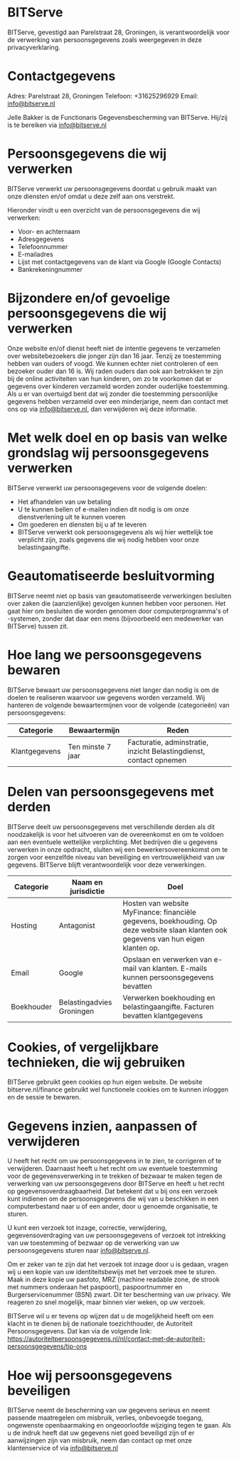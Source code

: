 # BITServe

BITServe, gevestigd aan Parelstraat 28, Groningen, is verantwoordelijk voor de verwerking van persoonsgegevens zoals weergegeven in deze privacyverklaring.

# Contactgegevens
Adres: Parelstraat 28, Groningen
Telefoon: +31625296929 
Email: info@bitserve.nl

Jelle Bakker is de Functionaris Gegevensbescherming van BITServe. Hij/zij is te bereiken via info@bitserve.nl

# Persoonsgegevens die wij verwerken
BITServe verwerkt uw persoonsgegevens doordat u gebruik maakt van onze diensten en/of omdat u deze zelf aan ons verstrekt.

Hieronder vindt u een overzicht van de persoonsgegevens die wij verwerken:
- Voor- en achternaam
- Adresgegevens
- Telefoonnummer
- E-mailadres
- Lijst met contactgegevens van de klant via Google (Google Contacts)
- Bankrekeningnummer

# Bijzondere en/of gevoelige persoonsgegevens die wij verwerken
Onze website en/of dienst heeft niet de intentie gegevens te verzamelen over websitebezoekers die jonger zijn dan 16 jaar. Tenzij ze toestemming hebben van ouders of voogd. We kunnen echter niet controleren of een bezoeker ouder dan 16 is. Wij raden ouders dan ook aan betrokken te zijn bij de online activiteiten van hun kinderen, om zo te voorkomen dat er gegevens over kinderen verzameld worden zonder ouderlijke toestemming. Als u er van overtuigd bent dat wij zonder die toestemming persoonlijke gegevens hebben verzameld over een minderjarige, neem dan contact met ons op via info@bitserve.nl, dan verwijderen wij deze informatie.


# Met welk doel en op basis van welke grondslag wij persoonsgegevens verwerken
BITServe verwerkt uw persoonsgegevens voor de volgende doelen:
- Het afhandelen van uw betaling
- U te kunnen bellen of e-mailen indien dit nodig is om onze dienstverlening uit te kunnen voeren
- Om goederen en diensten bij u af te leveren
- BITServe verwerkt ook persoonsgegevens als wij hier wettelijk toe verplicht zijn, zoals gegevens die wij nodig hebben voor onze belastingaangifte. 


# Geautomatiseerde besluitvorming
BITServe neemt niet op basis van geautomatiseerde verwerkingen besluiten over zaken die (aanzienlijke) gevolgen kunnen hebben voor personen. Het gaat hier om besluiten die worden genomen door computerprogramma's of -systemen, zonder dat daar een mens (bijvoorbeeld een medewerker van BITServe) tussen zit.


# Hoe lang we persoonsgegevens bewaren
BITServe bewaart uw persoonsgegevens niet langer dan nodig is om de doelen te realiseren waarvoor uw gegevens worden verzameld. Wij hanteren de volgende bewaartermijnen voor de volgende (categorieën) van persoonsgegevens:

| Categorie     | Bewaartermijn     |Reden                                                               |
| ------------- | ----------------- | ------------------------------------------------------------------ |
| Klantgegevens | Ten minste 7 jaar | Facturatie, adminstratie, inzicht Belastingdienst, contact opnemen |           


# Delen van persoonsgegevens met derden
BITServe deelt uw persoonsgegevens met verschillende derden als dit noodzakelijk is voor het uitvoeren van de overeenkomst en om te voldoen aan een eventuele wettelijke verplichting. Met bedrijven die u gegevens verwerken in onze opdracht, sluiten wij een bewerkersovereenkomst om te zorgen voor eenzelfde niveau van beveiliging en vertrouwelijkheid van uw gegevens. BITServe blijft verantwoordelijk voor deze verwerkingen.

| Categorie     | Naam en jurisdictie       | Doel                                                               |
| ------------- | ------------------------- | ------------------------------------------------------------------------------------- |
| Hosting		    | Antagonist					      | Hosten van website MyFinance: financiële gegevens, boekhouding. Op deze website slaan klanten ook gegevens van hun eigen klanten op.|
| Email			    | Google							      | Opslaan en verwerken van e-mail van klanten. E-mails kunnen persoonsgegevens bevatten |
| Boekhouder    | Belastingadvies Groningen | Verwerken boekhouding en belastingaangifte. Facturen bevatten klantgegevens |


# Cookies, of vergelijkbare technieken, die wij gebruiken
BITServe gebruikt geen cookies op hun eigen website. De website bitserve.nl/finance gebruikt wel functionele cookies om te kunnen inloggen en de sessie te bewaren.


# Gegevens inzien, aanpassen of verwijderen 
U heeft het recht om uw persoonsgegevens in te zien, te corrigeren of te verwijderen. Daarnaast heeft u het recht om uw eventuele toestemming voor de gegevensverwerking in te trekken of bezwaar te maken tegen de verwerking van uw persoonsgegevens door BITServe en heeft u het recht op gegevensoverdraagbaarheid. Dat betekent dat u bij ons een verzoek kunt indienen om de persoonsgegevens die wij van u beschikken in een computerbestand naar u of een ander, door u genoemde organisatie, te sturen.

U kunt een verzoek tot inzage, correctie, verwijdering, gegevensoverdraging van uw persoonsgegevens of verzoek tot intrekking van uw toestemming of bezwaar op de verwerking van uw persoonsgegevens sturen naar info@bitserve.nl.

Om er zeker van te zijn dat het verzoek tot inzage door u is gedaan, vragen wij u een kopie van uw identiteitsbewijs met het verzoek mee te sturen. Maak in deze kopie uw pasfoto, MRZ (machine readable zone, de strook met nummers onderaan het paspoort), paspoortnummer en Burgerservicenummer (BSN) zwart. Dit ter bescherming van uw privacy. We reageren zo snel mogelijk, maar binnen vier weken, op uw verzoek.

BITServe wil u er tevens op wijzen dat u de mogelijkheid heeft om een klacht in te dienen bij de nationale toezichthouder, de Autoriteit Persoonsgegevens. Dat kan via de volgende link: https://autoriteitpersoonsgegevens.nl/nl/contact-met-de-autoriteit-persoonsgegevens/tip-ons

# Hoe wij persoonsgegevens beveiligen
BITServe neemt de bescherming van uw gegevens serieus en neemt passende maatregelen om misbruik, verlies, onbevoegde toegang, ongewenste openbaarmaking en ongeoorloofde wijziging tegen te gaan. Als u de indruk heeft dat uw gegevens niet goed beveiligd zijn of er aanwijzingen zijn van misbruik, neem dan contact op met onze klantenservice of via info@bitserve.nl
